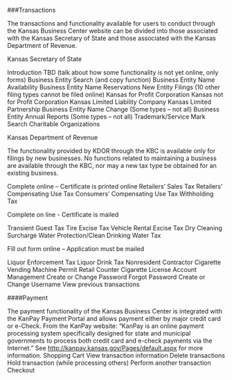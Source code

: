 ###Transactions

The transactions and functionality available for users to conduct through the Kansas Business Center website can be divided into those associated with the Kansas Secretary of State and those associated with the Kansas Department of Revenue.


Kansas Secretary of State

Introduction TBD (talk about how some functionality is not yet online, only forms)
Business Entity Search (and copy function)
Business Entity Name Availability
Business Entity Name Reservations
New Entity Filings (10 other filing types cannot be filed online)
Kansas for Profit Corporation
Kansas not for Profit Corporation
Kansas Limited Liability Company
Kansas Limited Partnership
Business Entity Name Change (Some types – not all)
Business Entity Annual Reports (Some types – not all)
Trademark/Service Mark Search
Charitable Organizations


Kansas Department of Revenue

The functionality provided by KDOR through the KBC is available only for filings by new businesses. No functions related to maintaining a business are available through the KBC, nor may a new tax type be obtained for an existing business.

Complete online – Certificate is printed online
Retailers’ Sales Tax
Retailers’ Compensating Use Tax
Consumers’ Compensating Use Tax
Withholding Tax

Complete on line - Certificate is mailed

Transient Guest Tax
Tire Excise Tax
Vehicle Rental Excise Tax
Dry Cleaning Surcharge
Water Protection/Clean Drinking Water Tax

Fill out form online – Application must be mailed

Liquor Enforcement Tax
Liquor Drink Tax
Nonresident Contractor
Cigarette Vending Machine Permit
Retail Counter Cigarette License
Account Management
Create or Change Password
Forgot Password
Create or Change Username
View previous transactions

####Payment

The payment functionality of the Kansas Business Center is integrated with the KanPay Payment Portal and allows payment either by major credit card or e-Check.  From the KanPay website: “KanPay is an online payment processing system specifically designed for state and municipal governments to process both credit card and e-check payments via the Internet.” See http://kanpay.kansas.gov/Pages/default.aspx for more information.
Shopping Cart
View transaction information
Delete transactions
Hold transaction (while processing others)
Perform another transaction
Checkout

